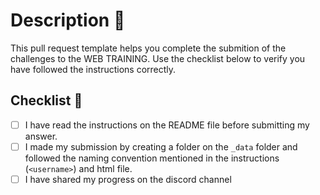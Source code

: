 # Description 🤩

This pull request template helps you complete the submition of the challenges to the WEB TRAINING. Use the checklist below to verify you have followed the instructions correctly.

## Checklist 👀

- [ ] I have read the instructions on the README file before submitting my answer.
- [ ] I made my submission by creating a folder on the `_data` folder and followed the naming convention mentioned in the instructions (`<username>`) and html file.
- [ ] I have shared my progress on the discord channel